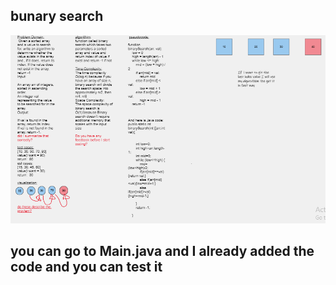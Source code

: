 ## bunary search
![Alt Text](./assets/newData.PNG)


  ## you can go to Main.java and I already added the code and you can test it
  